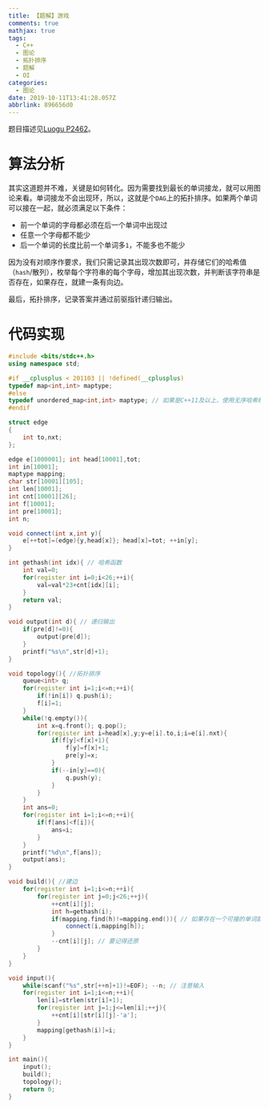 ```yaml
---
title: 【题解】游戏
comments: true
mathjax: true
tags:
  - C++
  - 图论
  - 拓扑排序
  - 题解
  - OI
categories:
  - 图论
date: 2019-10-11T13:41:28.057Z
abbrlink: 896656d0
---
```


题目描述见[Luogu P2462](https://www.luogu.org/problem/P2462)。
<!-- more -->
# 算法分析

其实这道题并不难，关键是如何转化。因为需要找到最长的单词接龙，就可以用图论来看。单词接龙不会出现环，所以，这就是个`DAG`上的拓扑排序。<!-- more -->如果两个单词可以接在一起，就必须满足以下条件：

* 前一个单词的字母都必须在后一个单词中出现过
* 任意一个字母都不能少
* 后一个单词的长度比前一个单词多`1`，不能多也不能少

因为没有对顺序作要求，我们只需记录其出现次数即可，并存储它们的哈希值（`hash`/散列），枚举每个字符串的每个字母，增加其出现次数，并判断该字符串是否存在，如果存在，就建一条有向边。

最后，拓扑排序，记录答案并通过前驱指针递归输出。

# 代码实现

```cpp
#include <bits/stdc++.h>
using namespace std;

#if __cplusplus < 201103 || !defined(__cplusplus)
typedef map<int,int> maptype;
#else
typedef unordered_map<int,int> maptype; // 如果是C++11及以上，使用无序哈希映射
#endif

struct edge
{
    int to,nxt;
};

edge e[1000001]; int head[10001],tot;
int in[10001];
maptype mapping;
char str[10001][105];
int len[10001];
int cnt[10001][26];
int f[10001];
int pre[10001];
int n;

void connect(int x,int y){
    e[++tot]=(edge){y,head[x]}; head[x]=tot; ++in[y];
}

int gethash(int idx){ // 哈希函数
    int val=0;
    for(register int i=0;i<26;++i){
        val=val*23+cnt[idx][i];
    }
    return val;
}

void output(int d){ // 递归输出
    if(pre[d]!=0){
        output(pre[d]);
    }
    printf("%s\n",str[d]+1);
}

void topology(){ //拓扑排序
    queue<int> q;
    for(register int i=1;i<=n;++i){
        if(!in[i]) q.push(i);
        f[i]=1;
    }
    while(!q.empty()){
        int x=q.front(); q.pop();
        for(register int i=head[x],y;y=e[i].to,i;i=e[i].nxt){
            if(f[y]<f[x]+1){
                f[y]=f[x]+1;
                pre[y]=x;
            }
            if(--in[y]==0){
                q.push(y);
            }
        }
    }
    int ans=0;
    for(register int i=1;i<=n;++i){
        if(f[ans]<f[i]){
            ans=i;
        }
    }
    printf("%d\n",f[ans]);
    output(ans);
}

void build(){ //建边
    for(register int i=1;i<=n;++i){
        for(register int j=0;j<26;++j){
            ++cnt[i][j];
            int h=gethash(i);
            if(mapping.find(h)!=mapping.end()){ // 如果存在一个可接的单词就建边
                connect(i,mapping[h]);
            }
            --cnt[i][j]; // 要记得还原
        }
    }
}

void input(){
    while(scanf("%s",str[++n]+1)!=EOF); --n; // 注意输入
    for(register int i=1;i<=n;++i){
        len[i]=strlen(str[i]+1);
        for(register int j=1;j<=len[i];++j){
            ++cnt[i][str[i][j]-'a'];
        }
        mapping[gethash(i)]=i;
    }
}

int main(){
    input();
    build();
    topology();
    return 0;
}
```
